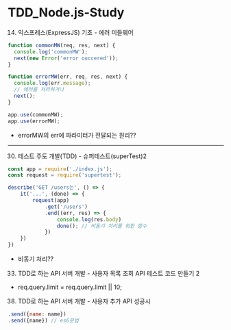 # TDD_Node.js-Study

14. 익스프레스(ExpressJS) 기초 - 에러 미들웨어

```js
function commonMW(req, res, next) {
  console.log('commonMW');
  next(new Error('error ouccered'));
}

function errorMW(err, req, res, next) {
  console.log(err.message);
  // 에러를 처리하거나
  next();
}

app.use(commonMW);
app.use(errorMW);
```

- errorMW의 err에 파라미터가 전달되는 원리??

---

30. 테스트 주도 개발(TDD) - 슈퍼테스트(superTest)2

```js
const app = require('./index.js');
const request = require('supertest');

describe('GET /users는', () => {
    it('...', (done) => { 
        request(app)
            .get('/users')
            .end((err, res) => {
                console.log(res.body)
                done(); // 비동기 처리를 위한 함수
            })
    })
})
```

- 비동기 처리??


33. TDD로 하는 API 서버 개발 - 사용자 목록 조회 API 테스트 코드 만들기 2

- req.query.limit = req.query.limit || 10;
  
  
38. TDD로 하는 API 서버 개발 - 사용자 추가 API 성공시
```js
.send({name: name})
.send({name}) // es6문법
```
